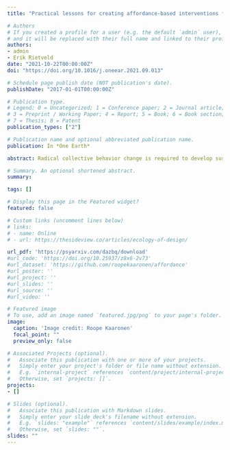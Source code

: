 ```yaml
---
title: "Practical lessons for creating affordance-based interventions for sustainable behavior change"

# Authors
# If you created a profile for a user (e.g. the default `admin` user), write the username (folder name) here 
# and it will be replaced with their full name and linked to their profile.
authors:
- admin
- Erik Rietveld
date: "2021-10-22T00:00:00Z"
doi: "https://doi.org/10.1016/j.oneear.2021.09.013"

# Schedule page publish date (NOT publication's date).
publishDate: "2017-01-01T00:00:00Z"

# Publication type.
# Legend: 0 = Uncategorized; 1 = Conference paper; 2 = Journal article;
# 3 = Preprint / Working Paper; 4 = Report; 5 = Book; 6 = Book section;
# 7 = Thesis; 8 = Patent
publication_types: ["2"]

# Publication name and optional abbreviated publication name.
publication: In *One Earth*

abstract: Radical collective behavior change is required to develop sustainable forms of urban life. This demands redesign of everyday environments. However, the ways in which our material world shape our behaviors are still understudied and underappreciated. Not much is known about how collective behaviors are facilitated through infrastructural or material interventions. Here, we draw upon 15 years of experience at RAAAF, an Amsterdam-based collective for visual art and architecture, to introduce ten practical lessons for developing strategic design interventions for affordance-based behavior change in urban environments. Affordances are the possibilities for action provided by the environment. Strategic design interventions aim to set collective social change in motion by developing sustainable affordances and dismantling unsustainable behavioral constraints. Strategic design interventions seek to inspire policies and public imagination. Whereas scientific studies aim to describe reality as it is, RAAAF's material interventions help imagine how the shared urban environment could be in the future.

# Summary. An optional shortened abstract.
summary: 

tags: []

# Display this page in the Featured widget?
featured: false

# Custom links (uncomment lines below)
# links:
# - name: Online
# - url: https://thesideview.co/articles/ecology-of-design/

url_pdf: 'https://psyarxiv.com/dazbq/download'
#url_code: 'https://doi.org/10.25937/z8x6-2v73'
#url_dataset: 'https://github.com/roopekaaronen/affordance'
#url_poster: ''
#url_project: ''
#url_slides: ''
#url_source: ''
#url_video: ''

# Featured image
# To use, add an image named `featured.jpg/png` to your page's folder. 
image:
  caption: 'Image credit: Roope Kaaronen'
  focal_point: ""
  preview_only: false

# Associated Projects (optional).
#   Associate this publication with one or more of your projects.
#   Simply enter your project's folder or file name without extension.
#   E.g. `internal-project` references `content/project/internal-project/index.md`.
#   Otherwise, set `projects: []`.
projects:
- []

# Slides (optional).
#   Associate this publication with Markdown slides.
#   Simply enter your slide deck's filename without extension.
#   E.g. `slides: "example"` references `content/slides/example/index.md`.
#   Otherwise, set `slides: ""`.
slides: ""
---
```


